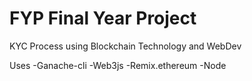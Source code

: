 # FYP Final Year Project
KYC Process using Blockchain Technology and WebDev

Uses 
-Ganache-cli
-Web3js
-Remix.ethereum
-Node
